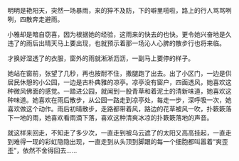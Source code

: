 明明是艳阳天，突然一场暴雨，来的猝不及防，下的噼里啪啦，路上的行人骂骂咧咧，四散奔走避雨。

小雅却是暗自窃喜，因为根据她的经验，这雨来的快去的也快。更令她兴奋地是久违了的雨后出晴天马上要出现，也就预示着那一场沁人心脾的散步行也将来临。

才换好湿透了的衣服，窗外的雨就淅淅沥沥，一副马上要停的样子。

她站在窗前，张望了几秒，再也按耐不住，撒腿跑了出去。出了小区门，一边是供居民休憩的小公园，一边是古朴典雅的凉亭。凉亭没有窗户，四面透风，她喜欢这种微风佛面的感觉。一踏进公园，就闻到一股青草和着泥土的清新味道，她喜欢这种味道。她喜欢在雨后散步，从公园一路走到凉亭处，每走一步，深呼吸一次，她喜欢做这个动作。雨后初晴散步，走路都带着风，路边的花草被风一吹，扑簌簌落下一地的雨，她喜欢看雨滴下落，喜欢这种清爽冰凉的扑簌簌落地的声音。

就这样来回走，不知走了多少次，一直走到被乌云遮了的太阳又高高挂起，一直走到难得一现的彩虹隐隐出现，一直走到从头顶到脚跟的每一个细胞都叫嚣着“爽歪歪”，依然不舍得回去……
